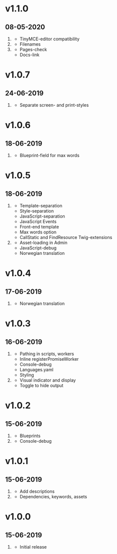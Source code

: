 # v1.1.0
##  08-05-2020

1. [](#new)
    * TinyMCE-editor compatibility
2. [](#improved)
    * Filenames
3. [](#bugfix)
    * Pages-check
    * Docs-link

# v1.0.7
##  24-06-2019

1. [](#improved)
    * Separate screen- and print-styles

# v1.0.6
##  18-06-2019

1. [](#new)
    * Blueprint-field for max words

# v1.0.5
##  18-06-2019

1. [](#new)
    * Template-separation
    * Style-separation
    * JavaScript-separation
    * JavaScript Events
    * Front-end template
    * Max words option
    * CallStatic and FindResource Twig-extensions
2. [](#improved)
    * Asset-loading in Admin
    * JavaScript-debug
    * Norwegian translation

# v1.0.4
##  17-06-2019

1. [](#new)
    * Norwegian translation

# v1.0.3
##  16-06-2019

1. [](#improved)
    * Pathing in scripts, workers
    * Inline registerPromiseWorker
    * Console-debug
    * Languages.yaml
    * Styling
2. [](#new)
    * Visual indicator and display
    * Toggle to hide output

# v1.0.2
##  15-06-2019

1. [](#bugfix)
    * Blueprints
2. [](#new)
    * Console-debug

# v1.0.1
##  15-06-2019

1. [](#new)
    * Add descriptions
2. [](#improved)
    * Dependencies, keywords, assets

# v1.0.0
##  15-06-2019

1. [](#new)
    * Initial release
